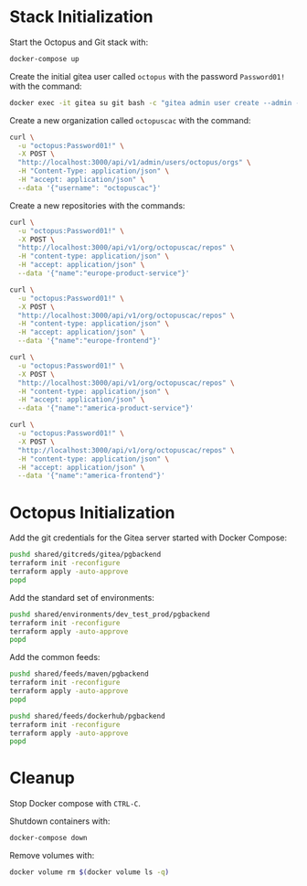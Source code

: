# Stack Initialization

Start the Octopus and Git stack with:

```bash
docker-compose up
```

Create the initial gitea user called `octopus` with the password `Password01!` with the command:

```bash
docker exec -it gitea su git bash -c "gitea admin user create --admin --username octopus --password Password01! --email me@example.com"
```

Create a new organization called `octopuscac` with the command:

```bash
curl \
  -u "octopus:Password01!" \
  -X POST \
  "http://localhost:3000/api/v1/admin/users/octopus/orgs" \
  -H "Content-Type: application/json" \
  -H "accept: application/json" \
  --data '{"username": "octopuscac"}'
```

Create a new repositories with the commands:

```bash
curl \
  -u "octopus:Password01!" \
  -X POST \
  "http://localhost:3000/api/v1/org/octopuscac/repos" \
  -H "content-type: application/json" \
  -H "accept: application/json" \
  --data '{"name":"europe-product-service"}'
```

```bash
curl \
  -u "octopus:Password01!" \
  -X POST \
  "http://localhost:3000/api/v1/org/octopuscac/repos" \
  -H "content-type: application/json" \
  -H "accept: application/json" \
  --data '{"name":"europe-frontend"}'
```

```bash
curl \
  -u "octopus:Password01!" \
  -X POST \
  "http://localhost:3000/api/v1/org/octopuscac/repos" \
  -H "content-type: application/json" \
  -H "accept: application/json" \
  --data '{"name":"america-product-service"}'
```

```bash
curl \
  -u "octopus:Password01!" \
  -X POST \
  "http://localhost:3000/api/v1/org/octopuscac/repos" \
  -H "content-type: application/json" \
  -H "accept: application/json" \
  --data '{"name":"america-frontend"}'
```

# Octopus Initialization

Add the git credentials for the Gitea server started with Docker Compose:

```bash
pushd shared/gitcreds/gitea/pgbackend
terraform init -reconfigure
terraform apply -auto-approve
popd
```

Add the standard set of environments:

```bash
pushd shared/environments/dev_test_prod/pgbackend
terraform init -reconfigure
terraform apply -auto-approve
popd
```

Add the common feeds:

```bash
pushd shared/feeds/maven/pgbackend
terraform init -reconfigure
terraform apply -auto-approve
popd
```

```bash
pushd shared/feeds/dockerhub/pgbackend
terraform init -reconfigure
terraform apply -auto-approve
popd
```

# Cleanup

Stop Docker compose with `CTRL-C`.

Shutdown containers with:

```bash
docker-compose down
```

Remove volumes with:

```bash
docker volume rm $(docker volume ls -q)
```